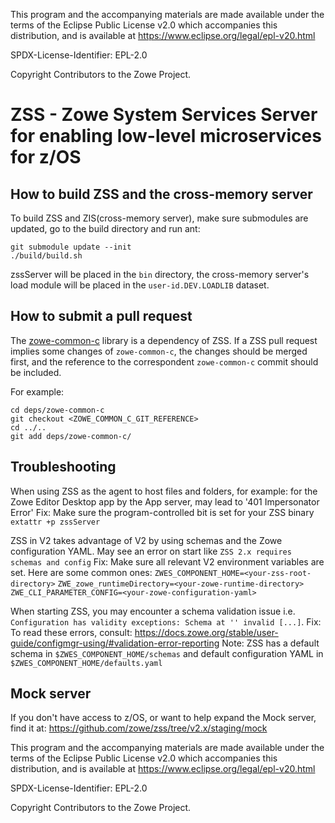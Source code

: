 This program and the accompanying materials are
made available under the terms of the Eclipse Public License v2.0 which accompanies
this distribution, and is available at https://www.eclipse.org/legal/epl-v20.html

SPDX-License-Identifier: EPL-2.0

Copyright Contributors to the Zowe Project.

# ZSS - Zowe System Services Server for enabling low-level microservices for z/OS

## How to build ZSS and the cross-memory server

To build ZSS and ZIS(cross-memory server), make sure submodules are updated, go to the build 
directory and run ant:

```
git submodule update --init
./build/build.sh
``` 

zssServer will be placed in the `bin` directory, the cross-memory server's load module will be placed 
in the `user-id.DEV.LOADLIB` dataset.

## How to submit a pull request

The [zowe-common-c](https://github.com/zowe/zowe-common-c) library is a dependency of ZSS.
If a ZSS pull request implies some changes of `zowe-common-c`, the changes should be merged
first, and the reference to the correspondent `zowe-common-c` commit should be included.  

For example:

```
cd deps/zowe-common-c
git checkout <ZOWE_COMMON_C_GIT_REFERENCE>
cd ../..
git add deps/zowe-common-c/
```  

## Troubleshooting

When using ZSS as the agent to host files and folders, for example: for the Zowe Editor Desktop app by the App server, may lead to '401 Impersonator Error'
Fix: Make sure the program-controlled bit is set for your ZSS binary `extattr +p zssServer`

ZSS in V2 takes advantage of V2 by using schemas and the Zowe configuration YAML. May see an error on start like `ZSS 2.x requires schemas and config`
Fix: Make sure all relevant V2 environment variables are set. Here are some common ones:
`ZWES_COMPONENT_HOME=<your-zss-root-directory>`
`ZWE_zowe_runtimeDirectory=<your-zowe-runtime-directory>`
`ZWE_CLI_PARAMETER_CONFIG=<your-zowe-configuration-yaml>`

When starting ZSS, you may encounter a schema validation issue i.e. `Configuration has validity exceptions: Schema at '' invalid [...]`. 
Fix: To read these errors, consult: https://docs.zowe.org/stable/user-guide/configmgr-using/#validation-error-reporting
Note: ZSS has a default schema in `$ZWES_COMPONENT_HOME/schemas` and default configuration YAML in `$ZWES_COMPONENT_HOME/defaults.yaml`

## Mock server

If you don't have access to z/OS, or want to help expand the Mock server, find it at: https://github.com/zowe/zss/tree/v2.x/staging/mock

This program and the accompanying materials are
made available under the terms of the Eclipse Public License v2.0 which accompanies
this distribution, and is available at https://www.eclipse.org/legal/epl-v20.html

SPDX-License-Identifier: EPL-2.0

Copyright Contributors to the Zowe Project.

